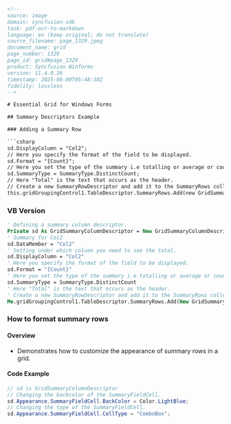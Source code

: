 ```html
<!-- 
source: image
domain: syncfusion-sdk
task: pdf-ocr-to-markdown
language: en (keep original; do not translate)
source_filename: page_1329.jpeg
document_name: grid
page_number: 1329
page_id: grid#page_1329
product: Syncfusion Winforms
version: 11.4.0.26
timestamp: 2025-08-09T05:48:10Z
fidelity: lossless
-->

# Essential Grid for Windows Forms

## Summary Descriptors Example

### Adding a Summary Row

```csharp
sd.DisplayColumn = "Col2";
// Here you specify the format of the field to be displayed.
sd.Format = "{Count}";
// Here you set the type of the summary i.e totalling or average or count etc...
sd.SummaryType = SummaryType.DistinctCount;
// Here "Total" is the text that occurs as the header.
// Create a new SummaryRowDescriptor and add it to the SummaryRows collection
this.gridGroupingControl1.TableDescriptor.SummaryRows.Add(new GridSummaryRowDescriptor("Col2", "Total", sd));
```

### VB Version

```vb
' Defining a summary column descriptor.
Private sd As GridSummaryColumnDescriptor = New GridSummaryColumnDescriptor()
' Summary for Col2
sd.DataMember = "Col2"
' Setting under which column you need to see the total.
sd.DisplayColumn = "Col2"
' Here you specify the format of the field to be displayed.
sd.Format = "{Count}"
' Here you set the type of the summary i.e totalling or average or count etc...
sd.SummaryType = SummaryType.DistinctCount
' Here "Total" is the text that occurs as the header.
' Create a new SummaryRowDescriptor and add it to the SummaryRows collection
Me.gridGroupingControl1.TableDescriptor.SummaryRows.Add(New GridSummaryRowDescriptor("Col2", "Total", sd))
```

### How to format summary rows

#### Overview
- Demonstrates how to customize the appearance of summary rows in a grid.

#### Code Example

```csharp
// sd is GridSummaryColumnDescriptor
// Changing the backcolor of the SummaryFieldCell.
sd.Appearance.SummaryFieldCell.BackColor = Color.LightBlue;
// Changing the type of the SummaryFieldCell.
sd.Appearance.SummaryFieldCell.CellType = "ComboBox";
```
```